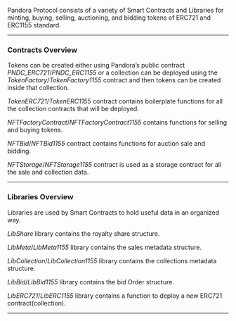 Pandora Protocol consists of a variety of Smart Contracts and Libraries for minting, buying, selling, auctioning, and bidding tokens of ERC721 and ERC1155 standard.

---

### Contracts Overview

Tokens can be created either using Pandora’s public contract _PNDC_ERC721_/_PNDC_ERC1155_ or a collection can be deployed using the _TokenFactory_/_TokenFactory1155_ contract and then tokens can be created inside that collection.

_TokenERC721_/_TokenERC1155_ contract contains boilerplate functions for all the collection contracts that will be deployed.

_NFTFactoryContract_/_NFTFactoryContract1155_ contains functions for selling and buying tokens.

_NFTBid_/_NFTBid1155_ contract contains functions for auction sale and bidding.

_NFTStorage_/_NFTStorage1155_ contract is used as a storage contract for all the sale and collection data.

---

### Libraries Overview

Libraries are used by Smart Contracts to hold useful data in an organized way.

_LibShare_ library contains the royalty share structure.

_LibMeta_/_LibMeta1155_ library contains the sales metadata structure.

_LibCollection_/_LibCollection1155_ library contains the collections metadata structure.

_LibBid_/_LibBid1155_ library contains the bid Order structure.

_LibERC721_/_LibERC1155_ library contains a function to deploy a new ERC721 contract(collection).

---
